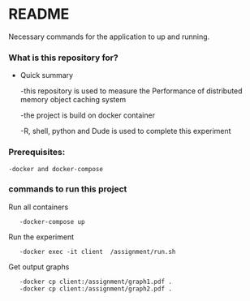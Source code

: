 # README #

Necessary commands for the application to up and running.

### What is this repository for? ###

* Quick summary  

    -this repository is used to measure the Performance of distributed memory object caching system   
    
    -the project is build on docker container  
    
    -R, shell, python and Dude is used to complete this experiment   
    

### Prerequisites:   

    -docker and docker-compose   

### commands to run this project ###

Run all containers  

       -docker-compose up    

Run the experiment  

       -docker exec -it client  /assignment/run.sh    

Get output graphs  

       -docker cp client:/assignment/graph1.pdf .    
       -docker cp client:/assignment/graph2.pdf .  
